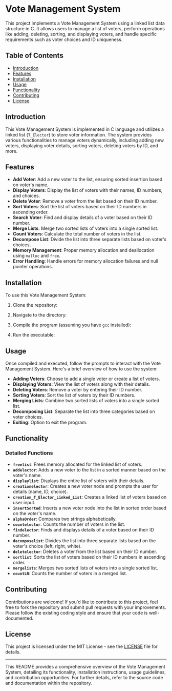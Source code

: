 # Vote Management System

This project implements a Vote Management System using a linked list data structure in C. It allows users to manage a list of voters, perform operations like adding, deleting, sorting, and displaying voters, and handle specific requirements such as voter choices and ID uniqueness.

## Table of Contents

- [Introduction](#introduction)
- [Features](#features)
- [Installation](#installation)
- [Usage](#usage)
- [Functionality](#functionality)
- [Contributing](#contributing)
- [License](#license)

## Introduction

This Vote Management System is implemented in C language and utilizes a linked list (`T_Elector`) to store voter information. The system provides various functionalities to manage voters dynamically, including adding new voters, displaying voter details, sorting voters, deleting voters by ID, and more.

## Features

- **Add Voter**: Add a new voter to the list, ensuring sorted insertion based on voter's name.
- **Display Voters**: Display the list of voters with their names, ID numbers, and choices.
- **Delete Voter**: Remove a voter from the list based on their ID number.
- **Sort Voters**: Sort the list of voters based on their ID numbers in ascending order.
- **Search Voter**: Find and display details of a voter based on their ID number.
- **Merge Lists**: Merge two sorted lists of voters into a single sorted list.
- **Count Voters**: Calculate the total number of voters in the list.
- **Decompose List**: Divide the list into three separate lists based on voter's choices.
- **Memory Management**: Proper memory allocation and deallocation using `malloc` and `free`.
- **Error Handling**: Handle errors for memory allocation failures and null pointer operations.

## Installation

To use this Vote Management System:

1. Clone the repository:

2. Navigate to the directory:

3. Compile the program (assuming you have `gcc` installed):

4. Run the executable:

## Usage

Once compiled and executed, follow the prompts to interact with the Vote Management System. Here's a brief overview of how to use the system:

- **Adding Voters**: Choose to add a single voter or create a list of voters.
- **Displaying Voters**: View the list of voters along with their details.
- **Deleting Voters**: Remove a voter by entering their ID number.
- **Sorting Voters**: Sort the list of voters by their ID numbers.
- **Merging Lists**: Combine two sorted lists of voters into a single sorted list.
- **Decomposing List**: Separate the list into three categories based on voter choices.
- **Exiting**: Option to exit the program.

## Functionality

### Detailed Functions

- **`freelist`**: Frees memory allocated for the linked list of voters.
- **`addelector`**: Adds a new voter to the list in a sorted manner based on the voter's name.
- **`displaylist`**: Displays the entire list of voters with their details.
- **`creationelector`**: Creates a new voter node and prompts the user for details (name, ID, choice).
- **`creation_T_Elector_Linked_List`**: Creates a linked list of voters based on user input.
- **`insertSorted`**: Inserts a new voter node into the list in sorted order based on the voter's name.
- **`alphaOrder`**: Compares two strings alphabetically.
- **`countelector`**: Counts the number of voters in the list.
- **`findelector`**: Finds and displays details of a voter based on their ID number.
- **`decomposelist`**: Divides the list into three separate lists based on the voter's choice (left, right, white).
- **`deletelector`**: Deletes a voter from the list based on their ID number.
- **`sortlist`**: Sorts the list of voters based on their ID numbers in ascending order.
- **`mergelists`**: Merges two sorted lists of voters into a single sorted list.
- **`countLR`**: Counts the number of voters in a merged list.

## Contributing

Contributions are welcome! If you'd like to contribute to this project, feel free to fork the repository and submit pull requests with your improvements. Please follow the existing coding style and ensure that your code is well-documented.

## License

This project is licensed under the MIT License - see the [LICENSE](LICENSE) file for details.

---

This README provides a comprehensive overview of the Vote Management System, detailing its functionality, installation instructions, usage guidelines, and contribution opportunities. For further details, refer to the source code and documentation within the repository.
